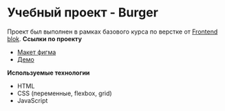 # Учебный проект - Burger
Проект был выполнен в рамках базового курса по верстке от  [Frontend blok](https://frontendBlok.com/).
**Ссылки по проекту**
- [Макет фигма](https://www.figma.com/design/yY6mGWEgRBtw0KwYZKeqVd/Burgers-Menu-Responsive-(Copy)?node-id=0-1&t=NjcA8Pe3rwrcca0c-1)
- [Демо](https://yulia19889988.github.io/FrontendBlok-Module01-Burger/)


**Используемые технологии**
- HTML
- CSS (переменные, flexbox, grid)
- JavaScript
